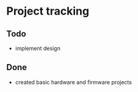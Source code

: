 # Project tracking

## Todo

- implement design

## Done

- created basic hardware and firmware projects
